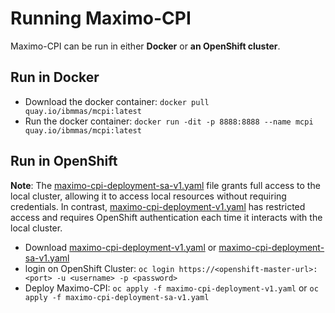 # Running Maximo-CPI

Maximo-CPI can be run in either **Docker** or **an OpenShift cluster**. 



## Run in Docker
    
- Download the docker container: `docker pull quay.io/ibmmas/mcpi:latest`
- Run the docker container: `docker run -dit -p 8888:8888 --name mcpi quay.io/ibmmas/mcpi:latest`

## Run in OpenShift

**Note**: The [maximo-cpi-deployment-sa-v1.yaml](../download/deployment/maximo-cpi-deployment-sa-v1.yaml) file grants full access to the local cluster, allowing it to access local resources without requiring credentials. In contrast, [maximo-cpi-deployment-v1.yaml](../download/deployment/maximo-cpi-deployment-v1.yaml) has restricted access and requires OpenShift authentication each time it interacts with the local cluster.

- Download [maximo-cpi-deployment-v1.yaml](../download/deployment/maximo-cpi-deployment-v1.yaml) or 
  [maximo-cpi-deployment-sa-v1.yaml](../download/deployment/maximo-cpi-deployment-sa-v1.yaml)  
- login on OpenShift Cluster: `oc login https://<openshift-master-url>:<port> -u <username> -p <password>`
- Deploy Maximo-CPI: `oc apply -f maximo-cpi-deployment-v1.yaml` or  `oc apply -f maximo-cpi-deployment-sa-v1.yaml`

      
